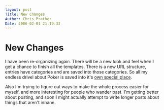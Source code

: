 ```yaml
---
layout: post
Title: New Changes  
Author: Chris Prather
Date: 2006-02-01 21:19:33
---
```


# New Changes
I have been re-organizing again. There will be a new look and feel when I get a chance to finish all the templates. There is a new URL structure, entries have categories and are saved into those categories. So all my endless drivel about Poker is saved into it's <a href="/poker">own special place</a>.

Also I'm trying to figure out ways to make the whole process easier for myself, and more interesting for people who wander past. I'm getting better about posting, and soon I might actually attempt to write longer posts about things that  aren't innane.
